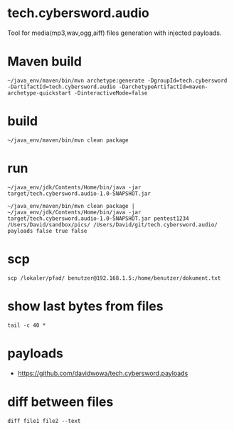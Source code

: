 # tech.cybersword.audio  

Tool for media(mp3,wav,ogg,aiff) files generation with injected payloads.  

# Maven build  
`~/java_env/maven/bin/mvn archetype:generate -DgroupId=tech.cybersword -DartifactId=tech.cybersword.audio -DarchetypeArtifactId=maven-archetype-quickstart -DinteractiveMode=false`  
# build  
`~/java_env/maven/bin/mvn clean package`  
# run  
`~/java_env/jdk/Contents/Home/bin/java -jar target/tech.cybersword.audio-1.0-SNAPSHOT.jar`  

`~/java_env/maven/bin/mvn clean package | ~/java_env/jdk/Contents/Home/bin/java -jar target/tech.cybersword.audio-1.0-SNAPSHOT.jar pentest1234 /Users/David/sandbox/pics/ /Users/David/git/tech.cybersword.audio/ payloads false true false`  

# scp  
`scp /lokaler/pfad/ benutzer@192.168.1.5:/home/benutzer/dokument.txt`  

# show last bytes from files  
`tail -c 40 *`  

# payloads  

- https://github.com/davidwowa/tech.cybersword.payloads

# diff between files  
`diff file1 file2 --text`
